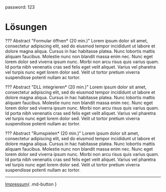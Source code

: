 password: 123

# Lösungen

??? Abstract "Formular öffnen* (20 min.)"
    Lorem ipsum dolor sit amet, consectetur adipiscing elit, sed do eiusmod tempor incididunt ut labore et dolore magna aliqua. Cursus in hac habitasse platea. Nunc lobortis mattis aliquam faucibus. Molestie nunc non blandit massa enim nec. Nunc eget lorem dolor sed viverra ipsum nunc. Morbi non arcu risus quis varius quam. Id porta nibh venenatis cras sed felis eget velit aliquet. Varius vel pharetra vel turpis nunc eget lorem dolor sed. Velit ut tortor pretium viverra suspendisse potenti nullam ac tortor. 

??? Abstract "DLL integrieren*  (20 min.)"
    Lorem ipsum dolor sit amet, consectetur adipiscing elit, sed do eiusmod tempor incididunt ut labore et dolore magna aliqua. Cursus in hac habitasse platea. Nunc lobortis mattis aliquam faucibus. Molestie nunc non blandit massa enim nec. Nunc eget lorem dolor sed viverra ipsum nunc. Morbi non arcu risus quis varius quam. Id porta nibh venenatis cras sed felis eget velit aliquet. Varius vel pharetra vel turpis nunc eget lorem dolor sed. Velit ut tortor pretium viverra suspendisse potenti nullam ac tortor. 

??? Abstract "Rumspielen*  (20 min.)"
    Lorem ipsum dolor sit amet, consectetur adipiscing elit, sed do eiusmod tempor incididunt ut labore et dolore magna aliqua. Cursus in hac habitasse platea. Nunc lobortis mattis aliquam faucibus. Molestie nunc non blandit massa enim nec. Nunc eget lorem dolor sed viverra ipsum nunc. Morbi non arcu risus quis varius quam. Id porta nibh venenatis cras sed felis eget velit aliquet. Varius vel pharetra vel turpis nunc eget lorem dolor sed. Velit ut tortor pretium viverra suspendisse potenti nullam ac tortor. 


---

[Impressum](legal/imprint.md){ .md-button }